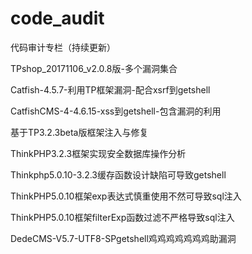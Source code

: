 # code_audit
代码审计专栏（持续更新）

TPshop_20171106_v2.0.8版-多个漏洞集合

Catfish-4.5.7-利用TP框架漏洞-配合xsrf到getshell

CatfishCMS-4-4.6.15-xss到getshell-包含漏洞的利用

基于TP3.2.3beta版框架注入与修复

ThinkPHP3.2.3框架实现安全数据库操作分析

Thinkphp5.0.10-3.2.3缓存函数设计缺陷可导致getshell

ThinkPHP5.0.10框架exp表达式慎重使用不然可导致sql注入

ThinkPHP5.0.10框架filterExp函数过滤不严格导致sql注入

DedeCMS-V5.7-UTF8-SPgetshell鸡鸡鸡鸡鸡鸡鸡助漏洞